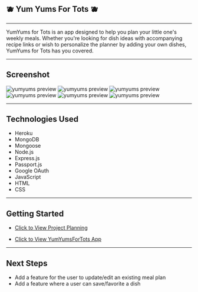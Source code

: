 ## 🫐 Yum Yums For Tots 🫐
---

YumYums for Tots is an app designed to help you plan your little one's weekly meals. Whether you're looking for dish ideas with accompanying recipe links or wish to personalize the planner by adding your own dishes, YumYums for Tots has you covered.

---
## Screenshot
![yumyums preview](https://i.imgur.com/Q7cZlRQ.png)
![yumyums preview](https://i.imgur.com/DjXAj1g.png)
![yumyums preview](https://i.imgur.com/XGcFOxl.png)
![yumyums preview](https://i.imgur.com/SNctghs.png)
![yumyums preview](https://i.imgur.com/SBbEZJm.png)
![yumyums preview](https://i.imgur.com/VBMzMds.png)

---
## Technologies Used

- Heroku
- MongoDB
- Mongoose
- Node.js
- Express.js
- Passport.js
- Google OAuth
- JavaScript
- HTML
- CSS

---
## Getting Started

- [Click to View Project Planning](https://trello.com/b/Onsyzr7y/yumyums-for-tots-project-2)

- [Click to View YumYumsForTots App](https://mongoose-yumyumsfortots-1101-ad2bf7f42eb7.herokuapp.com/)

---
## Next Steps

- Add a feature for the user to update/edit an existing meal plan
- Add a feature where a user can save/favorite a dish

